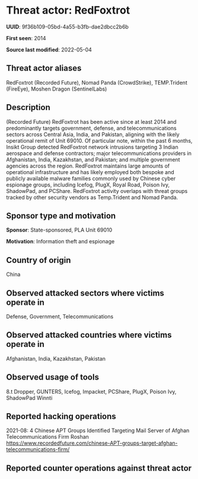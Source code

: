 # Threat actor: RedFoxtrot

**UUID**: 9f36b109-05bd-4a55-b3fb-dae2dbcc2b6b

**First seen**: 2014

**Source last modified**: 2022-05-04

## Threat actor aliases

RedFoxtrot (Recorded Future), Nomad Panda (CrowdStrike), TEMP.Trident (FireEye), Moshen Dragon (SentinelLabs)

## Description

(Recorded Future) RedFoxtrot has been active since at least 2014 and predominantly targets government, defense, and telecommunications sectors across Central Asia, India, and Pakistan, aligning with the likely operational remit of Unit 69010. Of particular note, within the past 6 months, Insikt Group detected RedFoxtrot network intrusions targeting 3 Indian aerospace and defense contractors; major telecommunications providers in Afghanistan, India, Kazakhstan, and Pakistan; and multiple government agencies across the region. RedFoxtrot maintains large amounts of operational infrastructure and has likely employed both bespoke and publicly available malware families commonly used by Chinese cyber espionage groups, including Icefog, PlugX, Royal Road, Poison Ivy, ShadowPad, and PCShare. RedFoxtrot activity overlaps with threat groups tracked by other security vendors as Temp.Trident and Nomad Panda.

## Sponsor type and motivation

**Sponsor**: State-sponsored, PLA Unit 69010

**Motivation**: Information theft and espionage


## Country of origin

China

## Observed attacked sectors where victims operate in

Defense, Government, Telecommunications

## Observed attacked countries where victims operate in

Afghanistan, India, Kazakhstan, Pakistan

## Observed usage of tools

8.t Dropper, GUNTERS, Icefog, Impacket, PCShare, PlugX, Poison Ivy, ShadowPad Winnti

## Reported hacking operations

2021-08: 4 Chinese APT Groups Identified Targeting Mail Server of Afghan Telecommunications Firm Roshan
https://www.recordedfuture.com/chinese-APT-groups-target-afghan-telecommunications-firm/

## Reported counter operations against threat actor





